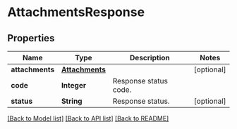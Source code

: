
# AttachmentsResponse


## Properties
Name | Type | Description | Notes
------------ | ------------- | ------------- | -------------
**attachments** | [**Attachments**](Attachments.md) |  | [optional]
**code** | **Integer** | Response status code. | 
**status** | **String** | Response status. | [optional]


[[Back to Model list]](../README.md#documentation-for-models) [[Back to API list]](../README.md#documentation-for-api-endpoints) [[Back to README]](../README.md)


